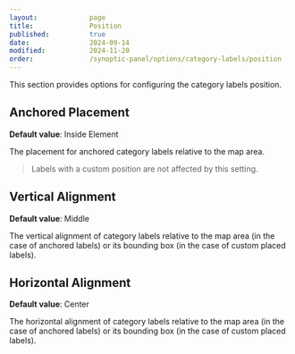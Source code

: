```yaml
---
layout:             page
title:              Position
published:          true
date:               2024-09-14
modified:           2024-11-20
order:              /synoptic-panel/options/category-labels/position
---
```

This section provides options for configuring the category labels position.

## Anchored Placement

**Default value**: Inside Element

The placement for anchored category labels relative to the map area.

> Labels with a custom position are not affected by this setting.

## Vertical Alignment

**Default value**: Middle

The vertical alignment of category labels relative to the map area (in the case of anchored labels) or its bounding box (in the case of custom placed labels).

## Horizontal Alignment

**Default value**: Center

The horizontal alignment of category labels relative to the map area (in the case of anchored labels) or its bounding box (in the case of custom placed labels).
